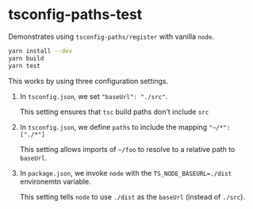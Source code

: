 # tsconfig-paths-test

Demonstrates using `tsconfig-paths/register` with vanilla `node`.

```sh
yarn install --dev
yarn build
yarn test
```

This works by using three configuration settings.

 1. In `tsconfig.json`, we set `"baseUrl": "./src"`.

    This setting ensures that `tsc` build paths don't include `src`

 2. In `tsconfig.json`, we define `paths` to include the mapping `"~/*": ["./*"]`

    This setting allows imports of `~/foo` to resolve to a relative path to `baseUrl`.

 3. In `package.json`, we invoke `node` with the `TS_NODE_BASEURL=./dist` environemtn variable.

    This setting tells `node` to use `./dist` as the `baseUrl` (instead of `./src`).
